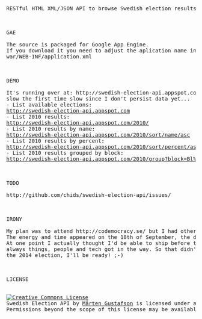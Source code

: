 <pre>
RESTful HTML XML/JSON API to browse Swedish election results



GAE

The source is packaged for Google App Engine.
If you download it you need to adjust the aplication name inside the file:
war/WEB-INF/application.xml



DEMO

It's running over at: http://swedish-election-api.appspot.com and it's dead
slow the first time slow since I don't persist data yet...
- List available elections:
<a href="http://swedish-election-api.appspot.com">http://swedish-election-api.appspot.com</a>
- List 2010 results:
<a href="http://swedish-election-api.appspot.com/2010/">http://swedish-election-api.appspot.com/2010/</a>
- List 2010 results by name:
<a href="http://swedish-election-api.appspot.com/2010/sort/name/asc">http://swedish-election-api.appspot.com/2010/sort/name/asc</a>
- List 2010 results by percent:
<a href="http://swedish-election-api.appspot.com/2010/sort/percent/asc">http://swedish-election-api.appspot.com/2010/sort/percent/asc</a>
- List 2010 results grouped by block:
<a href="http://swedish-election-api.appspot.com/2010/group?block=Bl%C3%A5tt:M,C,FP,KD&block=R%C3%B6tt:S,MP,V&block=Mis%C3%A4r:SD">http://swedish-election-api.appspot.com/2010/group?block=Bl%C3%A5tt:M,C,FP,KD&block=R%C3%B6tt:S,MP,V&block=Mis%C3%A4r:SD</a>



TODO

http://github.com/chids/swedish-election-api/issues/



IRONY

My plan was to attend http://codemocracy.se/ but I had other plans and other things got in the way.
The energy and time appeared on the 18th of September, the day before the 2010 election in Sweden.
At one point I actually thought I'd be able to ship before the counting of votes started. But as
always things, people and tech got in the way. So that didn't happen which kinda sucks. But for
the 2014 election, I'll be ready! ;-)



LICENSE


<a rel="license" href="http://creativecommons.org/licenses/by/3.0/"><img alt="Creative Commons License" style="border-width:0" src="http://i.creativecommons.org/l/by/3.0/88x31.png" /></a><br /><span xmlns:dc="http://purl.org/dc/elements/1.1/" property="dc:title">Swedish Election API</span> by <a xmlns:cc="http://creativecommons.org/ns#" href="http://github.com/chids/swedish-election-api" property="cc:attributionName" rel="cc:attributionURL">Mårten Gustafson</a> is licensed under a <a rel="license" href="http://creativecommons.org/licenses/by/3.0/">Creative Commons Attribution 3.0 Unported License</a>.
Permissions beyond the scope of this license may be available at <a xmlns:cc="http://creativecommons.org/ns#" href="http://marten.gustafson.pp.se/" rel="cc:morePermissions">http://marten.gustafson.pp.se/</a
</pre>